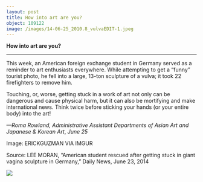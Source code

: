 ```yaml
---
layout: post
title: How into art are you?
object: 109122
image: /images/14-06-25_2010.8_vulvaEDIT-1.jpeg
---
```

**How into art are you?**

****

This week, an American foreign exchange student in Germany served as a reminder to art enthusiasts everywhere. While attempting to get a “funny” tourist photo, he fell into a large, 13-ton sculpture of a vulva;
 it took 22 firefighters to remove him. 

Touching, or, worse, getting stuck in a work of art not only can be dangerous and cause physical harm, but it can also be mortifying and make international news. Think twice before sticking your hands (or your entire body) into the art!    

*—Roma Rowland,
 Administrative Assistant*
 *Departments of Asian Art
 and Japanese & Korean Art*, *June 25*

Image: ERICKGUZMAN VIA IMGUR

Source: LEE MORAN, “American student rescued after getting stuck in giant vagina sculpture in Germany,” Daily News, June 23, 2014

![]({{siteurl.base}}/images/14-06-25_2010.8_vulvaEDIT-1.jpeg)
